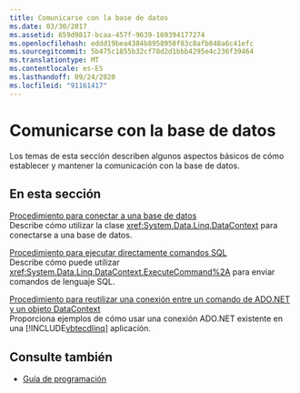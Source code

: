 ```yaml
---
title: Comunicarse con la base de datos
ms.date: 03/30/2017
ms.assetid: 659d9817-bcaa-457f-9639-169394177274
ms.openlocfilehash: eddd19bea4384b8958950f83c8afb848a6c41efc
ms.sourcegitcommit: 5b475c1855b32cf78d2d1bbb4295e4c236f39464
ms.translationtype: MT
ms.contentlocale: es-ES
ms.lasthandoff: 09/24/2020
ms.locfileid: "91161417"
---
```

# <a name="communicating-with-the-database"></a>Comunicarse con la base de datos

Los temas de esta sección describen algunos aspectos básicos de cómo establecer y mantener la comunicación con la base de datos.  
  
## <a name="in-this-section"></a>En esta sección  

 [Procedimiento para conectar a una base de datos](how-to-connect-to-a-database.md)  
 Describe cómo utilizar la clase <xref:System.Data.Linq.DataContext> para conectarse a una base de datos.  
  
 [Procedimiento para ejecutar directamente comandos SQL](how-to-directly-execute-sql-commands.md)  
 Describe cómo puede utilizar <xref:System.Data.Linq.DataContext.ExecuteCommand%2A> para enviar comandos de lenguaje SQL.  
  
 [Procedimiento para reutilizar una conexión entre un comando de ADO.NET y un objeto DataContext](how-to-reuse-a-connection-between-an-ado-net-command-and-a-datacontext.md)  
 Proporciona ejemplos de cómo usar una conexión ADO.NET existente en una [!INCLUDE[vbtecdlinq](../../../../../../includes/vbtecdlinq-md.md)] aplicación.  
  
## <a name="see-also"></a>Consulte también

- [Guía de programación](programming-guide.md)
